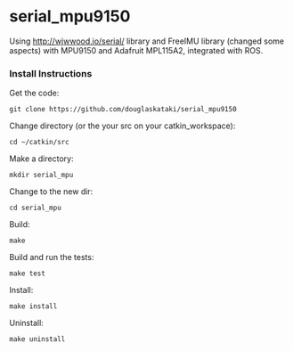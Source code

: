 serial_mpu9150
==============

Using http://wjwwood.io/serial/ library and FreeIMU library (changed some aspects) with MPU9150 and Adafruit MPL115A2, integrated with ROS.


### Install Instructions

Get the code: 

    git clone https://github.com/douglaskataki/serial_mpu9150

Change directory (or the your src on your catkin_workspace):

    cd ~/catkin/src
    
Make a directory:

    mkdir serial_mpu
    
Change to the new dir:

    cd serial_mpu
    
Build:

    make

Build and run the tests:

    make test

Install:

    make install

Uninstall:

    make uninstall

